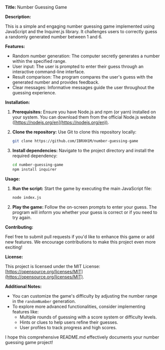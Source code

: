 **Title:** Number Guessing Game

**Description:**

This is a simple and engaging number guessing game implemented using JavaScript and the Inquirer.js library. It challenges users to correctly guess a randomly generated number between 1 and 6.

**Features:**

- Random number generation: The computer secretly generates a number within the specified range.
- User input: The user is prompted to enter their guess through an interactive command-line interface.
- Result comparison: The program compares the user's guess with the generated number and provides feedback.
- Clear messages: Informative messages guide the user throughout the guessing experience.

**Installation:**

1. **Prerequisites:** Ensure you have Node.js and npm (or yarn) installed on your system. You can download them from the official Node.js website ([https://nodejs.org/en](https://nodejs.org/en)).
2. **Clone the repository:** Use Git to clone this repository locally:

   ```bash
   git clone https://github.com/IBRXH1M/number-guessing-game
   ```
   
3. **Install dependencies:** Navigate to the project directory and install the required dependency:

   ```bash
   cd number-guessing-game
   npm install inquirer
   ```

**Usage:**

1. **Run the script:** Start the game by executing the main JavaScript file:

   ```bash
   node index.js
   ```

2. **Play the game:** Follow the on-screen prompts to enter your guess. The program will inform you whether your guess is correct or if you need to try again.

**Contributing:**

Feel free to submit pull requests if you'd like to enhance this game or add new features. We encourage contributions to make this project even more exciting!

**License:**

This project is licensed under the MIT License: [https://opensource.org/licenses/MIT](https://opensource.org/licenses/MIT).

**Additional Notes:**

- You can customize the game's difficulty by adjusting the number range in the `randomNumber` generation.
- To explore more advanced functionalities, consider implementing features like:
    - Multiple rounds of guessing with a score system or difficulty levels.
    - Hints or clues to help users refine their guesses.
    - User profiles to track progress and high scores.

I hope this comprehensive README.md effectively documents your number guessing game project!
